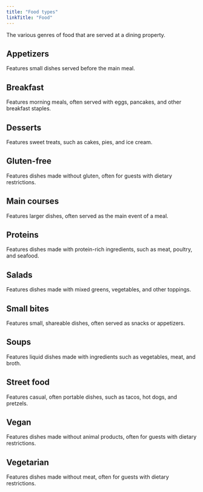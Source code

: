 ```yaml
---
title: "Food types"
linkTitle: "Food"
---
```


The various genres of food that are served at a dining property.

## Appetizers
Features small dishes served before the main meal.

## Breakfast
Features morning meals, often served with eggs, pancakes, and other breakfast staples.

## Desserts
Features sweet treats, such as cakes, pies, and ice cream.

## Gluten-free
Features dishes made without gluten, often for guests with dietary restrictions.

## Main courses
Features larger dishes, often served as the main event of a meal.

## Proteins
Features dishes made with protein-rich ingredients, such as meat, poultry, and seafood.

## Salads
Features dishes made with mixed greens, vegetables, and other toppings.

## Small bites
Features small, shareable dishes, often served as snacks or appetizers.

## Soups
Features liquid dishes made with ingredients such as vegetables, meat, and broth.

## Street food
Features casual, often portable dishes, such as tacos, hot dogs, and pretzels.

## Vegan
Features dishes made without animal products, often for guests with dietary restrictions.

## Vegetarian
Features dishes made without meat, often for guests with dietary restrictions.
